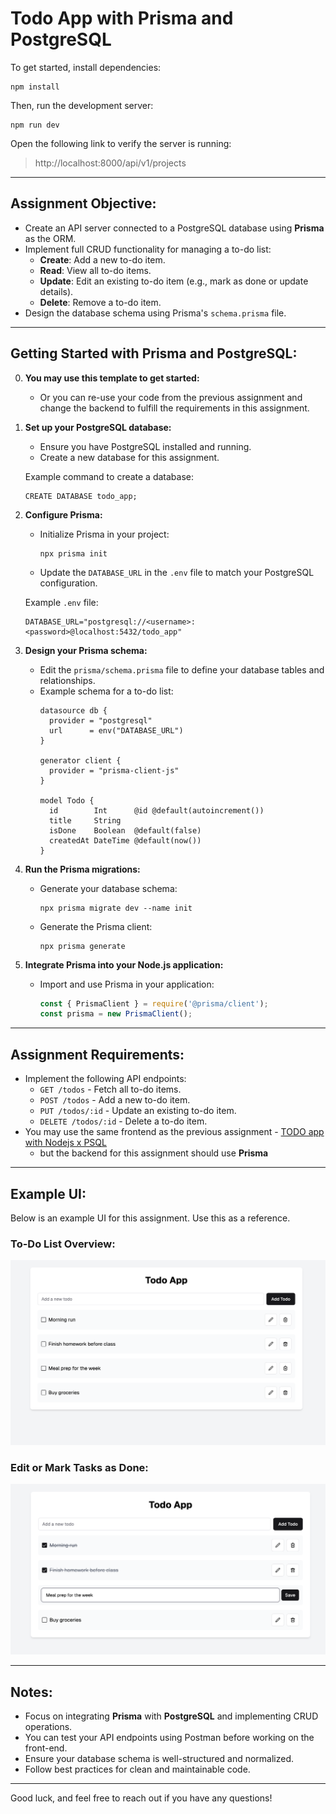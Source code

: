 
# Todo App with Prisma and PostgreSQL

To get started, install dependencies:
```
npm install
```

Then, run the development server:
```
npm run dev
```

Open the following link to verify the server is running:
> http://localhost:8000/api/v1/projects

---

## Assignment Objective:
- Create an API server connected to a PostgreSQL database using **Prisma** as the ORM.
- Implement full CRUD functionality for managing a to-do list:
  - **Create**: Add a new to-do item.
  - **Read**: View all to-do items.
  - **Update**: Edit an existing to-do item (e.g., mark as done or update details).
  - **Delete**: Remove a to-do item.
- Design the database schema using Prisma's `schema.prisma` file.

---

## Getting Started with Prisma and PostgreSQL:

0. **You may use this template to get started:**
   - Or you can re-use your code from the previous assignment and change the backend to fulfill the requirements in this assignment.

1. **Set up your PostgreSQL database:**
   - Ensure you have PostgreSQL installed and running.
   - Create a new database for this assignment.

   Example command to create a database:
   ```
   CREATE DATABASE todo_app;
   ```

2. **Configure Prisma:**
   - Initialize Prisma in your project:
     ```
     npx prisma init
     ```
   - Update the `DATABASE_URL` in the `.env` file to match your PostgreSQL configuration.

   Example `.env` file:
   ```
   DATABASE_URL="postgresql://<username>:<password>@localhost:5432/todo_app"
   ```

3. **Design your Prisma schema:**
   - Edit the `prisma/schema.prisma` file to define your database tables and relationships.
   - Example schema for a to-do list:
     ```prisma
     datasource db {
       provider = "postgresql"
       url      = env("DATABASE_URL")
     }

     generator client {
       provider = "prisma-client-js"
     }

     model Todo {
       id        Int      @id @default(autoincrement())
       title     String
       isDone    Boolean  @default(false)
       createdAt DateTime @default(now())
     }
     ```

4. **Run the Prisma migrations:**
   - Generate your database schema:
     ```
     npx prisma migrate dev --name init
     ```
   - Generate the Prisma client:
     ```
     npx prisma generate
     ```

5. **Integrate Prisma into your Node.js application:**
   - Import and use Prisma in your application:
     ```javascript
     const { PrismaClient } = require('@prisma/client');
     const prisma = new PrismaClient();
     ```

---

## Assignment Requirements:
- Implement the following API endpoints:
  - `GET /todos` - Fetch all to-do items.
  - `POST /todos` - Add a new to-do item.
  - `PUT /todos/:id` - Update an existing to-do item.
  - `DELETE /todos/:id` - Delete a to-do item.
- You may use the same frontend as the previous assignment - [TODO app with Nodejs x PSQL](https://classroom.github.com/a/HP6Bf6jI )
  - but the backend for this assignment should use **Prisma**
---

## Example UI:
Below is an example UI for this assignment. Use this as a reference.

### To-Do List Overview:
![Example UI 1](./docs/1.png)

### Edit or Mark Tasks as Done:
![Example UI 2](./docs/2.png)

---

## Notes:
- Focus on integrating **Prisma** with **PostgreSQL** and implementing CRUD operations.
- You can test your API endpoints using Postman before working on the front-end.
- Ensure your database schema is well-structured and normalized.
- Follow best practices for clean and maintainable code.

---

Good luck, and feel free to reach out if you have any questions!

